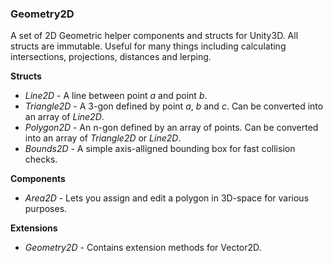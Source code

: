 ### Geometry2D
A set of 2D Geometric helper components and structs for Unity3D.
All structs are immutable.
Useful for many things including calculating intersections, projections, distances and lerping.

**Structs**
* *Line2D* - A line between point *a* and point *b*.
* *Triangle2D* - A 3-gon defined by point *a*, *b* and *c*. Can be converted into an array of *Line2D*.
* *Polygon2D* - An n-gon defined by an array of points. Can be converted into an array of *Triangle2D* or *Line2D*.
* *Bounds2D* - A simple axis-alligned bounding box for fast collision checks.

**Components**
* *Area2D* - Lets you assign and edit a polygon in 3D-space for various purposes.

**Extensions**
* *Geometry2D* - Contains extension methods for Vector2D.
